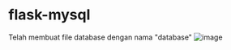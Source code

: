 # flask-mysql

Telah membuat file database dengan nama "database"
![image](https://user-images.githubusercontent.com/62097278/143445364-ff473067-5570-49d7-bb35-ba2a78a77f8a.png)


